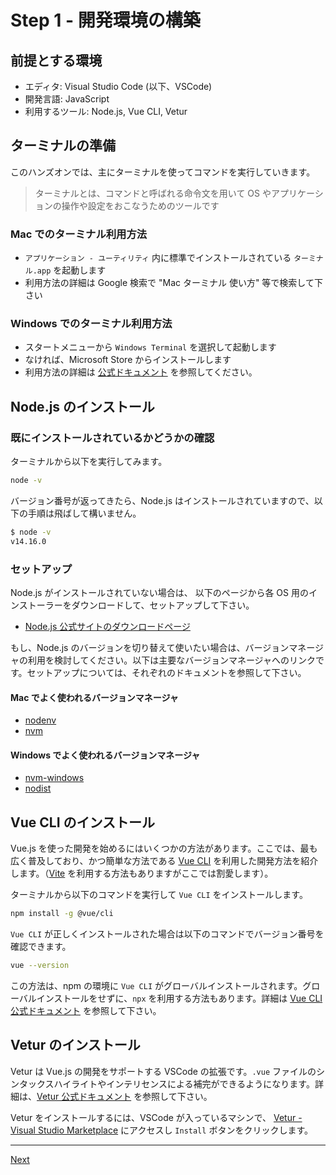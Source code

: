 # Step 1 - 開発環境の構築

## 前提とする環境

- エディタ: Visual Studio Code (以下、VSCode)
- 開発言語: JavaScript
- 利用するツール: Node.js, Vue CLI, Vetur

## ターミナルの準備

このハンズオンでは、主にターミナルを使ってコマンドを実行していきます。

> ターミナルとは、コマンドと呼ばれる命令文を用いて OS やアプリケーションの操作や設定をおこなうためのツールです

### Mac でのターミナル利用方法

- `アプリケーション - ユーティリティ` 内に標準でインストールされている `ターミナル.app` を起動します
- 利用方法の詳細は Google 検索で "Mac ターミナル 使い方" 等で検索して下さい

### Windows でのターミナル利用方法

- スタートメニューから `Windows Terminal` を選択して起動します
- なければ、Microsoft Store からインストールします
- 利用方法の詳細は [公式ドキュメント](https://docs.microsoft.com/ja-jp/windows/terminal/) を参照してください。

## Node.js のインストール

### 既にインストールされているかどうかの確認

ターミナルから以下を実行してみます。

```sh
node -v
```

バージョン番号が返ってきたら、Node.js はインストールされていますので、以下の手順は飛ばして構いません。

```sh
$ node -v
v14.16.0
```

### セットアップ

Node.js がインストールされていない場合は、 以下のページから各 OS 用のインストーラーをダウンロードして、セットアップして下さい。

- [Node.js 公式サイトのダウンロードページ](https://nodejs.org/ja/download/)

もし、Node.js のバージョンを切り替えて使いたい場合は、バージョンマネージャの利用を検討してください。以下は主要なバージョンマネージャへのリンクです。セットアップについては、それぞれのドキュメントを参照して下さい。

#### Mac でよく使われるバージョンマネージャ

- [nodenv](https://github.com/nodenv/nodenv)
- [nvm](https://github.com/nvm-sh/nvm)

#### Windows でよく使われるバージョンマネージャ

- [nvm-windows](https://github.com/coreybutler/nvm-windows)
- [nodist](https://github.com/nullivex/nodist)

## Vue CLI のインストール

Vue.js を使った開発を始めるにはいくつかの方法があります。ここでは、最も広く普及しており、かつ簡単な方法である [Vue CLI](https://cli.vuejs.org/) を利用した開発方法を紹介します。（[Vite](https://vitejs.dev/) を利用する方法もありますがここでは割愛します）。

ターミナルから以下のコマンドを実行して `Vue CLI` をインストールします。

```sh
npm install -g @vue/cli
```

`Vue CLI` が正しくインストールされた場合は以下のコマンドでバージョン番号を確認できます。

```sh
vue --version
```

この方法は、npm の環境に `Vue CLI` がグローバルインストールされます。グローバルインストールをせずに、`npx` を利用する方法もあります。詳細は [Vue CLI 公式ドキュメント](https://cli.vuejs.org/guide/cli-service.html#using-the-binary) を参照して下さい。

## Vetur のインストール

Vetur は Vue.js の開発をサポートする VSCode の拡張です。`.vue` ファイルのシンタックスハイライトやインテリセンスによる補完ができるようになります。詳細は、[Vetur 公式ドキュメント](https://vuejs.github.io/vetur/) を参照して下さい。

Vetur をインストールするには、VSCode が入っているマシンで、 [Vetur - Visual Studio Marketplace](https://marketplace.visualstudio.com/items?itemName=octref.vetur) にアクセスし `Install` ボタンをクリックします。

---

[Next](step02.md)
